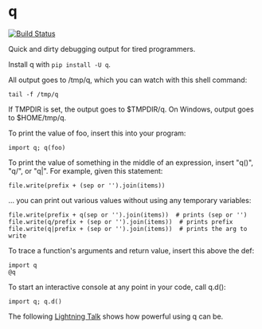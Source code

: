 # q

[![Build Status](https://travis-ci.org/zestyping/q.svg)](https://travis-ci.org/zestyping/q)

Quick and dirty debugging output for tired programmers.

Install q with `pip install -U q`.

All output goes to /tmp/q, which you can watch with this shell command:

    tail -f /tmp/q

If TMPDIR is set, the output goes to $TMPDIR/q.
On Windows, output goes to $HOME/tmp/q.

To print the value of foo, insert this into your program:

    import q; q(foo)

To print the value of something in the middle of an expression, insert
"q()", "q/", or "q|".  For example, given this statement:

    file.write(prefix + (sep or '').join(items))

... you can print out various values without using any temporary variables:

    file.write(prefix + q(sep or '').join(items))  # prints (sep or '')
    file.write(q/prefix + (sep or '').join(items))  # prints prefix
    file.write(q|prefix + (sep or '').join(items))  # prints the arg to write

To trace a function's arguments and return value, insert this above the def:

    import q
    @q

To start an interactive console at any point in your code, call q.d():

    import q; q.d()

The following
[Lightning Talk](http://pyvideo.org/video/1858/sunday-evening-lightning-talks#t=25m15s)
shows how powerful using q can be.
